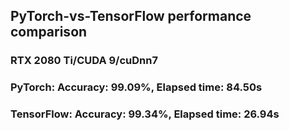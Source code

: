 ## PyTorch-vs-TensorFlow performance comparison
### RTX 2080 Ti/CUDA 9/cuDnn7
### PyTorch: Accuracy: 99.09%, Elapsed time: 84.50s
### TensorFlow: Accuracy: 99.34%, Elapsed time: 26.94s
